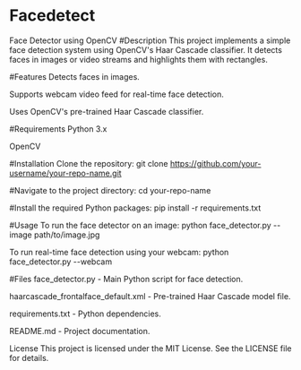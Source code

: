 # Facedetect
Face Detector using OpenCV
#Description
This project implements a simple face detection system using OpenCV's Haar Cascade classifier. It detects faces in images or video streams and highlights them with rectangles.

#Features
Detects faces in images.

Supports webcam video feed for real-time face detection.

Uses OpenCV's pre-trained Haar Cascade classifier.

#Requirements
Python 3.x

OpenCV

#Installation
Clone the repository:
git clone https://github.com/your-username/your-repo-name.git

#Navigate to the project directory:
cd your-repo-name

#Install the required Python packages:
pip install -r requirements.txt

#Usage
To run the face detector on an image:
python face_detector.py --image path/to/image.jpg

To run real-time face detection using your webcam:
python face_detector.py --webcam

#Files
face_detector.py - Main Python script for face detection.

haarcascade_frontalface_default.xml - Pre-trained Haar Cascade model file.

requirements.txt - Python dependencies.

README.md - Project documentation.

License
This project is licensed under the MIT License. See the LICENSE file for details.


